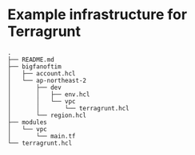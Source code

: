 # Example infrastructure for Terragrunt

```
.
├── README.md
├── bigfanoftim
│   ├── account.hcl
│   └── ap-northeast-2
│       ├── dev
│       │   ├── env.hcl
│       │   └── vpc
│       │       └── terragrunt.hcl
│       └── region.hcl
├── modules
│   └── vpc
│       └── main.tf
└── terragrunt.hcl
```
